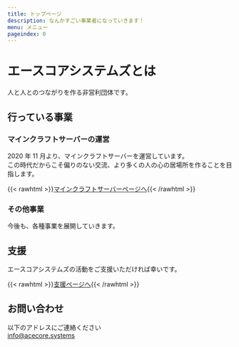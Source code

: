 ```yaml
---
title: トップページ
description: なんかすごい事業者になっていきます！
menu: メニュー
pageindex: 0
---
```


# エースコアシステムズとは

人と人とのつながりを作る非営利団体です。

## 行っている事業

### マインクラフトサーバーの運営

2020 年 11 月より、マインクラフトサーバーを運営しています。  
この時代だからこそ偏りのない交流、より多くの人の心の居場所を作ることを目指します。

{{< rawhtml >}}<a class="btn btn-primary rounded-pill px-5" href="/acesv">マインクラフトサーバーページへ</a>{{< /rawhtml >}}

### その他事業

今後も、各種事業を展開していきます。

## 支援

エースコアシステムズの活動をご支援いただければ幸いです。

{{< rawhtml >}}<a class="btn btn-primary rounded-pill px-5" href="/support">支援ページへ</a>{{< /rawhtml >}}

## お問い合わせ

以下のアドレスにご連絡ください  
info@acecore.systems